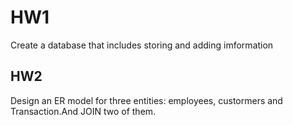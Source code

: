 <h1>HW1</h1>
<p>Create a database that includes storing and adding imformation</p>
<h2>HW2</h2>
<p>Design an ER model for three entities: employees, custormers and Transaction.And JOIN two of them. </p>